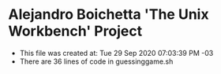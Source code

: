 # Alejandro Boichetta 'The Unix Workbench' Project #
* This file was created at: Tue 29 Sep 2020 07:03:39 PM -03
* There are 36 lines of code in guessinggame.sh
